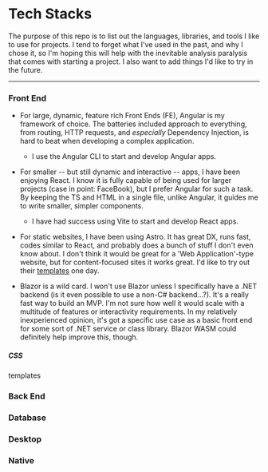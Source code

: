 # Tech Stacks
The purpose of this repo is to list out the languages, libraries, and tools I like to use for projects. I tend to forget what I've used in the past, and  why I chose it, so I'm hoping this will help with the inevitable analysis paralysis that comes with starting a project. I also want to add things I'd like to try in the future.

---

### Front End

 - For large, dynamic, feature rich Front Ends (FE), Angular is my framework of choice. The batteries included approach to everything, from routing, HTTP requests, and *especially* Dependency Injection, is hard to beat when developing a complex application.
   - I use the Angular CLI to start and develop Angular apps.

 - For smaller -- but still dynamic and interactive -- apps, I have been enjoying React. I know it is fully capable of being used for larger projects (case in point: FaceBook), but I prefer Angular for such a task. By keeping the TS and HTML in a single file, unlike Angular, it guides me to write smaller, simpler components.
   - I have had success using Vite to start and develop React apps.

 - For static websites, I have been using Astro. It has great DX, runs fast, codes similar to React, and probably does a bunch of stuff I don't even know about. I don't think it would be great for a 'Web Application'-type website, but for content-focused sites it works great. I'd like to try out their [templates](https://github.com/withastro/astro/tree/main/examples) one day.

 - Blazor is a wild card. I won't use Blazor unless I specifically have a .NET backend (is it even possible to use a non-C# backend...?). It's a really fast way to build an MVP. I'm not sure how well it would scale with a multitude of features or interactivity requirements. In my relatively inexperienced opinion, it's got a specific use case as a basic front end for some sort of .NET service or class library. Blazor WASM could definitely help improve this, though. 

##### CSS
templates



### Back End


### Database


### Desktop


### Native
